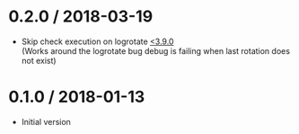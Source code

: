 # 0.2.0 / 2018-03-19

  * Skip check execution on logrotate [<3.9.0](https://github.com/logrotate/logrotate/blob/master/ChangeLog.md#390---2015-04-03)  
    (Works around the logrotate bug debug is failing when last rotation does not exist)

# 0.1.0 / 2018-01-13

  * Initial version
